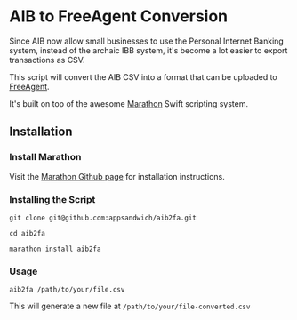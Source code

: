 # AIB to FreeAgent Conversion

Since AIB now allow small businesses to use the Personal Internet Banking system, instead of the archaic IBB system, it's become a lot easier to export transactions as CSV.

This script will convert the AIB CSV into a format that can be uploaded to [FreeAgent](https://www.freeagent.com).

It's built on top of the awesome [Marathon](https://github.com/JohnSundell/Marathon) Swift scripting system.

## Installation

### Install Marathon

Visit the [Marathon Github page](https://github.com/JohnSundell/Marathon) for installation instructions.
 
### Installing the Script

`git clone git@github.com:appsandwich/aib2fa.git`

`cd aib2fa`

`marathon install aib2fa`

 
### Usage

`aib2fa /path/to/your/file.csv`

This will generate a new file at `/path/to/your/file-converted.csv`